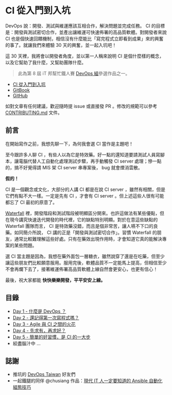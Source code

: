 # CI 從入門到入坑

DevOps 說：開發、測試與維運應該互相合作，解決問題並完成任務。 CI 的目標是：開發與測試密切合作，並產出讓維運可快速佈署的高品質軟體。對開發者來說 CI 也是個快速回饋機制，相信沒有什麼能比「寫完程式立即看到成果」來的興奮的事了。就讓我們來體驗 30 天的興奮，並一起入坑吧！

這 30 天裡，我將會以開發者角度，並以第一人稱來說明 CI 是個什麼樣的概念，以及它幫助了我什麼，又幫助團隊什麼。

> 此為第 8 屆 iT 邦幫忙鐵人賽 [DevOps 組][DevOps Team]參選作品之一。

* [CI 從入門到入坑](http://ithelp.ithome.com.tw/users/20102562/ironman/987)
* [GitBook](https://www.gitbook.com/book/mileschou/intro-of-ci/details)
* [GitHub](https://github.com/MilesChou/book-intro-of-ci) 

如對文章有任何建議，歡迎隨時提 issue 或直接發 PR 。修改的規範可以參考 [CONTRIBUTING.md](CONTRIBUTING.md) 文件。

## 前言

在開始寫作之前，我想先聊一下，為何我會選 CI 當作是主題吧！

至今跟許多人聊 CI ，有些人以為它是特效藥。好一點的還知道要請測試人員寫腳本，讓電腦代替人工自動化處理測試步驟，再手動觸發 CI server 處理；慘一點的，搞不好覺得請 MIS 架 CI server 串專案後， bug 就會煙消雲散。

**假的！**

CI 是一個觀念或文化，大部分的人講 CI 都是在說 CI server ，雖然有相關，但是它們有點不大一樣。一定是先有 CI ，才會有 CI server 。但上述這些人很有可能都忘了 CI 最初的原意了。

[Waterfall][] 裡，開發階段和測試階段被明顯區分開來。也許這做法有某些優點，但在現今講究快速迭代開發的時代裡，它的缺點特別明顯。對於在意這些缺點的 Waterfall 團隊而言， CI 是特效藥沒錯，而且是個非常苦，讓人嚥不下口的良藥。如同簡介所說， CI 講的正是「開發與測試密切合作」。習慣 Waterfall 的朋友，通常比較難理解這些好處。只有在藥效出現作用時，才會知道它真的能解決專案的某些問題。

選 CI 當主題是因為，我想在藥外面包一層糖衣，雖然說穿了還是在吃藥，但至少讓這些朋友們比較願意服用。服用完後，軟體品質不一定能馬上提高，但相信至少不會再爛下去了，接著維運佈署高品質軟體上線自然會更安心，也更有信心！

最後，祝大家都能 **快快樂樂開發，平平安安上線。**

## 目錄

* [Day 1 - 什麼是 DevOps ？](/docs/day01.md)
* [Day 2 - 還記得第一次寫程式嗎？](/docs/day02.md)
* [Day 3 - Agile 與 CI 之間的火花](/docs/day03.md)
* [Day 4 - 先求有，再求好？](/docs/day04.md)
* [Day 5 - 簡單的好習慣，是 CI 的一大步](/docs/day05.md)
* 絞盡腦汁中 ...

## 誌謝

* 推坑的 [DevOps Taiwan](https://www.facebook.com/groups/DevOpsTaiwan/) 好友們
* 一起鐵腿的同伴 @chusiang 作品：[現代 IT 人一定要知道的 Ansible 自動化組態技巧](https://github.com/chusiang/automate-with-ansible) 

[DevOps Team]: http://ithelp.ithome.com.tw/ironman/devops
[Waterfall]: https://en.wikipedia.org/wiki/Waterfall_model
